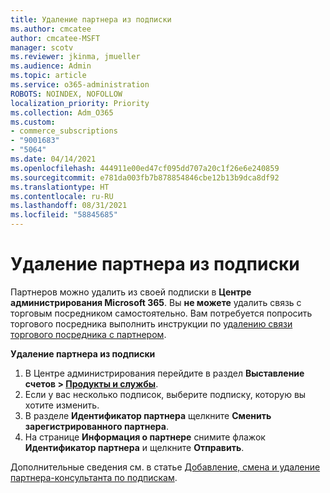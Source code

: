 ```yaml
---
title: Удаление партнера из подписки
ms.author: cmcatee
author: cmcatee-MSFT
manager: scotv
ms.reviewer: jkinma, jmueller
ms.audience: Admin
ms.topic: article
ms.service: o365-administration
ROBOTS: NOINDEX, NOFOLLOW
localization_priority: Priority
ms.collection: Adm_O365
ms.custom:
- commerce_subscriptions
- "9001683"
- "5064"
ms.date: 04/14/2021
ms.openlocfilehash: 444911e00ed47cf095dd707a20c1f26e6e240859
ms.sourcegitcommit: e781da003fb7b878854846cbe12b13b9dca8df92
ms.translationtype: HT
ms.contentlocale: ru-RU
ms.lasthandoff: 08/31/2021
ms.locfileid: "58845685"
---
```

# <a name="remove-a-partner-from-a-subscription"></a>Удаление партнера из подписки

Партнеров можно удалить из своей подписки в **Центре администрирования Microsoft 365**. Вы **не можете** удалить связь с торговым посредником самостоятельно. Вам потребуется попросить торгового посредника выполнить инструкции по [удалению связи торгового посредника с партнером](https://docs.microsoft.com/partner-center/remove-a-relationship).

**Удаление партнера из подписки**

1. В Центре администрирования перейдите в раздел **Выставление счетов > [Продукты и службы](https://go.microsoft.com/fwlink/p/?linkid=842054)**.
2. Если у вас несколько подписок, выберите подписку, которую вы хотите изменить.
3. В разделе **Идентификатор партнера** щелкните **Сменить зарегистрированного партнера**.
4. На странице **Информация о партнере** снимите флажок **Идентификатор партнера** и щелкните **Отправить**.

Дополнительные сведения см. в статье [Добавление, смена и удаление партнера-консультанта по подпискам](https://docs.microsoft.com/microsoft-365/admin/misc/add-partner?view=o365-worldwide).
